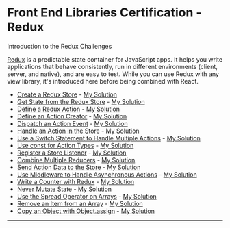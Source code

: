 # Front End Libraries Certification - Redux

Introduction to the Redux Challenges

[Redux](https://redux.js.org/) is a predictable state container for JavaScript apps. It helps you write applications that behave consistently, run in different environments (client, server, and native), and are easy to test. While you can use Redux with any view library, it's introduced here before being combined with React.

* [Create a Redux Store](https://freecodecamp.org/learn/front-end-libraries/redux/create-a-redux-store) - [My Solution](./src/create-a-redux-store.txt)
* [Get State from the Redux Store](https://freecodecamp.org/learn/front-end-libraries/redux/get-state-from-the-redux-store) - [My Solution](./src/get-state-from-the-redux-store.txt)
* [Define a Redux Action](https://freecodecamp.org/learn/front-end-libraries/redux/define-a-redux-action) - [My Solution](./src/define-a-redux-action.txt)
* [Define an Action Creator](https://freecodecamp.org/learn/front-end-libraries/redux/define-an-action-creator) - [My Solution](./src/define-an-action-creator.txt)
* [Dispatch an Action Event](https://freecodecamp.org/learn/front-end-libraries/redux/dispatch-an-action-event) - [My Solution](./src/dispatch-an-action-event.txt)
* [Handle an Action in the Store](https://freecodecamp.org/learn/front-end-libraries/redux/handle-an-action-in-the-store) - [My Solution](./src/handle-an-action-in-the-store.txt)
* [Use a Switch Statement to Handle Multiple Actions](https://freecodecamp.org/learn/front-end-libraries/redux/use-a-switch-statement-to-handle-multiple-actions) - [My Solution](./src/use-a-switch-statement-to-handle-multiple-actions.txt)
* [Use const for Action Types](https://freecodecamp.org/learn/front-end-libraries/redux/use-const-for-action-types) - [My Solution](./src/use-const-for-action-types.txt)
* [Register a Store Listener](https://freecodecamp.org/learn/front-end-libraries/redux/register-a-store-listener) - [My Solution](./src/register-a-store-listener.txt)
* [Combine Multiple Reducers](https://freecodecamp.org/learn/front-end-libraries/redux/combine-multiple-reducers) - [My Solution](./src/combine-multiple-reducers.txt)
* [Send Action Data to the Store](https://freecodecamp.org/learn/front-end-libraries/redux/send-action-data-to-the-store) - [My Solution](./src/send-action-data-to-the-store.txt)
* [Use Middleware to Handle Asynchronous Actions](https://freecodecamp.org/learn/front-end-libraries/redux/use-middleware-to-handle-asynchronous-actions) - [My Solution](./src/use-middleware-to-handle-asynchronous-actions.txt)
* [Write a Counter with Redux](https://freecodecamp.org/learn/front-end-libraries/redux/write-a-counter-with-redux) - [My Solution](./src/write-a-counter-with-redux.txt)
* [Never Mutate State](https://freecodecamp.org/learn/front-end-libraries/redux/never-mutate-state) - [My Solution](./src/never-mutate-state.txt)
* [Use the Spread Operator on Arrays](https://freecodecamp.org/learn/front-end-libraries/redux/use-the-spread-operator-on-arrays) - [My Solution](./src/use-the-spread-operator-on-arrays.txt)
* [Remove an Item from an Array](https://freecodecamp.org/learn/front-end-libraries/redux/remove-an-item-from-an-array) - [My Solution](./src/remove-an-item-from-an-array.txt)
* [Copy an Object with Object.assign](https://freecodecamp.org/learn/front-end-libraries/redux/copy-an-object-with-object.assign) - [My Solution](./src/copy-an-object-with-object.assign.txt)

<hr />
